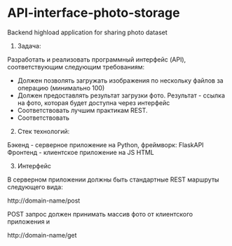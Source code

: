 # API-interface-photo-storage
Backend highload application for sharing photo dataset

1. Задача:

Разработать и реализовать программный интерфейс (API), соответствующим следующим требованиям:
- Должен позволять загружать изображения по нескольку файлов за операцию (минимально 100)
- Должен предоставлять результат загрузки фото. Результат - ссылка на фото, которая будет доступна через интерфейс
- Соответствовать лучшим практикам REST.
- Соответствовать 

2. Стек технологий:

Бэкенд - серверное приложение на Python, фреймворк: FlaskAPI
Фронтенд - клиентское приложение на JS HTML

3. Интерфейс

В серверном приложении должны быть стандартные REST маршруты следующего вида:

http://domain-name/post

POST запрос должен принимать массив фото от клиентского приложения и 

http://domain-name/get
